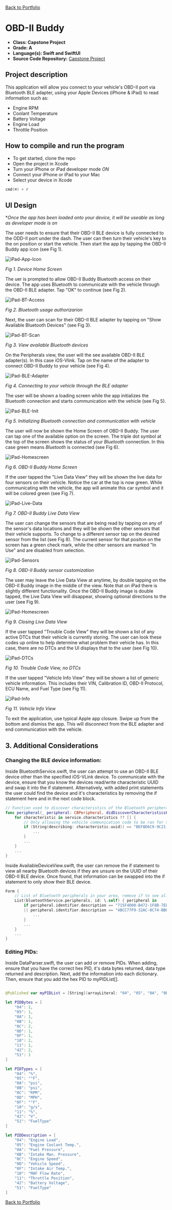 [Back to Portfolio](./)

OBD-II Buddy
===============

-   **Class: Capstone Project** 
-   **Grade: A** 
-   **Language(s): Swift and SwiftUI** 
-   **Source Code Repository:** [Capstone Project](https://github.com/rbsquires/CSU-Capstone-Project)

## Project description

This application will allow you connect to your vehicle's OBD-II port via Bluetooth BLE adapter, using your Apple Devices (iPhone & iPad) to read information such as:
- Engine RPM
- Coolant Temperature
- Battery Voltage
- Engine Load
- Throttle Position

## How to compile and run the program

- To get started, clone the repo
- Open the project in Xcode
- Turn your iPhone or iPad developer mode *ON*
- Connect your iPhone or iPad to your Mac
- Select your device in Xcode

```Swift
cmd(⌘) + r
```

## UI Design

**Once the app has been loaded onto your device, it will be useable as long as developer mode is on*

The user needs to  ensure that their OBD-II BLE device is fully connected to the ODD-II port under the dash. The user can then turn their vehicle's key to the on position or start the vehicle. Then start the app by tapping the OBD-II Buddy app icon (see Fig 1).

![iPad-App-Icon](https://github.com/rbsquires/CSU-Capstone-Project/blob/main/media/images/OBD-II%20Buddy%20Pictures/iPad/iPad%20App%20Icon.png)

*Fig 1. Device Home Screen*

The uer is prompted to allow OBD-II Buddy Bluetooth access on their device. The app uses Bluetooth to communicate with the vehicle through the OBD-II BLE adapter. Tap "OK" to continue (see Fig 2).

![iPad-BT-Access](https://github.com/rbsquires/CSU-Capstone-Project/blob/main/media/images/OBD-II%20Buddy%20Pictures/iPad/iPad%20Bluetooth%20Access.png)

*Fig 2. Bluetooth usage authorizarion*

Next, the user can scan for their OBD-II BLE adapter by tapping on "Show Available Bluetooth Devices" (see Fig 3).

![iPad-BT-Scan](https://github.com/rbsquires/CSU-Capstone-Project/blob/main/media/images/OBD-II%20Buddy%20Pictures/iPad/iPad%20Main%20Menu.png)

*Fig 3. View available Bluetooth devices*

On the Peripherals view, the user will the see available OBD-II BLE adapter(s). In this case iOS-Vlink. Tap on the name of the adapter to connect OBD-II Buddy to your vehicle (see Fig 4).

![iPad-BLE-Adapter](https://github.com/rbsquires/CSU-Capstone-Project/blob/main/media/images/OBD-II%20Buddy%20Pictures/iPad/iPad%20Bluetooth%20Device.png)

*Fig 4. Connecting to your vehicle through the BLE adapter*

The user will be shown a loading screen while the app initializes the Bluetooth connection and starts communication with the vehicle (see Fig 5).

![iPad-BLE-Init](https://github.com/rbsquires/CSU-Capstone-Project/blob/main/media/images/OBD-II%20Buddy%20Pictures/iPad/iPad%20Initializing%20Bluetooth.png)

*Fig 5. Initializing Bluetooth connection and communication with vehicle*

The user will now be shown the Home Screen of OBD-II Buddy. The user can tap one of the available option on the screen. The triple dot symbol at the top of the screen shows the status of your *Bluetooth* connection. In this case green means *Bluetooth* is connected (see Fig 6).

![iPad-Homescreen](https://github.com/rbsquires/CSU-Capstone-Project/blob/main/media/images/OBD-II%20Buddy%20Pictures/iPad/iPad%20Connected%20Bluetooth.png)

*Fig 6. OBD-II Buddy Home Screen*

If the user tapped the "Live Data View" they will be shown the live data for four sensors on their vehicle. Notice the car at the top is now green. While communicating with the vehicle, the app will animate this car symbol and it will be colored green (see Fig 7).

![iPad-Live-Data](https://github.com/rbsquires/CSU-Capstone-Project/blob/main/media/images/OBD-II%20Buddy%20Pictures/iPad/iPad%20Live%20Data.png)

*Fig 7. OBD-II Buddy Live Data View*

The user can change the sensors that are being read by tapping on any of the sensor's data locations and they will be shown the other sensors that their vehicle supports. To change to a different sensor tap on the desired sensor from the list (see Fig 8). The current sensor for that positon on the screen has a green check mark, while the other sensors are marked "In Use" and are disabled from selection.

![iPad-Sensors](https://github.com/rbsquires/CSU-Capstone-Project/blob/main/media/images/OBD-II%20Buddy%20Pictures/iPad/iPad%20Sensor%20Select.png)

*Fig 8. OBD-II Buddy sensor customization*

The user may leave the Live Data View at anytime, by double tapping on the OBD-II Buddy image in the middle of the view. Note that on iPad there is slightly different functionality. Once the OBD-II Buddy image is double tapped, the Live Data View will disappear, showing optional directions to the user (see Fig 9).

![iPad-Homescreen](https://github.com/rbsquires/CSU-Capstone-Project/blob/main/media/images/OBD-II%20Buddy%20Pictures/iPad/iPad%20Home%20Screen.png)

*Fig 9. Closing Live Data View*

If the user tapped "Trouble Code View" they will be shown a list of any active DTCs that their vehicle is currently storing. The user can look these codes up online to help determine what problem their vehicle has. In this case, there are no DTCs and the UI displays that to the user (see Fig 10).

![iPad-DTCs](https://github.com/rbsquires/CSU-Capstone-Project/blob/main/media/images/OBD-II%20Buddy%20Pictures/iPad/iPad%20No%20Trouble%20Codes.png)

*Fig 10. Trouble Code View, no DTCs*

If the user tapped "Vehicle Info View" they will be shown a list of generic vehicle information. This includes their VIN, Calibration ID, OBD-II Protocol, ECU Name, and Fuel Type (see Fig 11).

![iPad-Info](https://github.com/rbsquires/CSU-Capstone-Project/blob/main/media/images/OBD-II%20Buddy%20Pictures/iPad/iPad%20Vehicle%20Info.png)

*Fig 11. Vehicle Info View*

To exit the application, use typical Apple app closure. Swipe up from the bottom and dismiss the app. This will disconnect from the BLE adapter and end communication with the vehicle.

## 3. Additional Considerations

### Changing the BLE device information:

Inside BluetoothService.swift, the user can attempt to use an OBD-II BLE device other than the specified iOS-VLink device. To communicate with the device, ensure that you know the devices read/write characteristic UUID and swap it into the if statement. Alternatively, with added print statements the user could find the device and it's characteristics by removing the if statement here and in the next code block.

```Swift
// Function used to discover characteristics of the Bluetooth peripherals in your area
func peripheral(_ peripheral: CBPeripheral, didDiscoverCharacteristicsFor service: CBService, error: Error?) {
    for characteristic in service.characteristics ?? [] {
        // Only allowing the vehicle communication code to be ran for the iOS-Vlink BLE device
        if (String(describing: characteristic.uuid)) == "BEF8D6C9-9C21-4C9E-B632-BD58C1009F9F" {
            ...
        }
        ...
    }
    ...
}
```

Inside AvailableDeviceView.swift, the user can remove the if statement to view all nearby Bluetooth devices if they are unsure on the UUID of their OBD-II BLE device. Once found, that information can be swapped into the if statement to only show their BLE device.
```Swift
Form {
    // List of Bluetooth peripherals in your area, remove if to see all devices
    List(bluetoothService.peripherals, id: \.self) { peripheral in
        if peripheral.identifier.description == "715F4D00-B472-1F8B-7ED0-4F10B542017E" 
        || peripheral.identifier.description == "4BCC77F9-32AC-0C74-BB65-365ECF59F447" {
            ...
        }
        ...
    }
    ...
}
```

### Editing PIDs:

Inside DataParser.swift, the user can add or remove PIDs. When adding, ensure that you have the correct hex PID, it's data bytes returned, data type returned and description. Next, add the information into each dictionary. Then, ensure that you add the hex PID to myPIDList[].

```Swift

@Published var myPIDList = [String](arrayLiteral: "04", "05", "0A", "0B", "0C", "0D", "0F", "10", "11", "42", "51")

let PIDBytes = [
    "04": 1,
    "05": 1,
    "0A": 1,
    "0B": 1,
    "0C": 2,
    "0D": 1,
    "0F": 1,
    "10": 2,
    "11": 1,
    "42": 2,
    "51": 1
]

let PIDTypes = [
    "04": "%",
    "05": "°F",
    "0A": "psi",
    "0B": "psi",
    "0C": "RPM",
    "0D": "MPH",
    "0F": "°F",
    "10": "g/s",
    "11": "%",
    "42": "V",
    "51": "FuelType"
]

let PIDDescription = [
    "04": "Engine Load",
    "05": "Engine Coolant Temp.",
    "0A": "Fuel Pressure",
    "0B": "Intake Man. Pressure",
    "0C": "Engine Speed",
    "0D": "Vehicle Speed",
    "0F": "Intake Air Temp.",
    "10": "MAF Flow Rate",
    "11": "Throttle Position",
    "42": "Battery Voltage",
    "51": "FuelType"
]
```

[Back to Portfolio](./)
